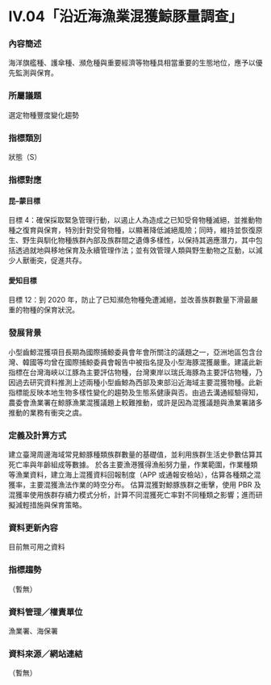 # IV.04「沿近海漁業混獲鯨豚量調查」

<script type="text/javascript" src="http://cdn.mathjax.org/mathjax/latest/MathJax.js?config=TeX-AMS-MML_HTMLorMML"></script>

### 內容簡述
海洋旗艦種、護傘種、瀕危種與重要經濟等物種具相當重要的生態地位，應予以優先監測與保育。

### 所屬議題
選定物種豐度變化趨勢
### 指標類別
狀態（S）
### 指標對應
#### 昆–蒙目標
目標 4：確保採取緊急管理行動，以遏止人為造成之已知受脅物種滅絕，並推動物種之復育與保育，特別針對受脅物種，以顯著降低滅絕風險；同時，維持並恢復原生、野生與馴化物種族群內部及族群間之遺傳多樣性，以保持其適應潛力，其中包括透過就地與移地保育及永續管理作法；並有效管理人類與野生動物之互動，以減少人獸衝突，促進共存。 
#### 愛知目標
目標 12：到 2020 年，防止了已知瀕危物種免遭滅絕，並改善族群數量下滑最嚴重的物種的保育狀況。
### 發展背景
小型齒鯨混獲項目長期為國際捕鯨委員會年會所關注的議題之一，亞洲地區包含台灣、韓國等均曾在國際捕鯨委員會報告中被指名提及小型海豚混獲嚴重。建議此新指標在台灣海峽以江豚為主要評估物種，台灣東岸以瑞氏海豚為主要評估物種，乃因過去研究資料推測上述兩種小型齒鯨為西部及東部沿近海域主要混獲物種。此新指標能反映本地生物多樣性變化的趨勢及生態系健康與否。由過去溝通經驗得知，農委會漁業署在鯨豚漁業混獲議題上較難推動，或許是因為混獲議題與漁業署諸多推動的業務有衝突之虞。
### 定義及計算方式
建立臺灣周邊海域常見鯨豚種類族群數量的基礎值，並利用族群生活史參數估算其死亡率與年齡組成等數據。
於各主要漁港獲得漁船努力量，作業範圍，作業種類等漁業資料，建立海上混獲資料回報制度（APP 或通報安檢站），估算各種類之混獲率，主要混獲漁法作業的時空分布。
估算混獲對鯨豚族群之衝擊，使用 PBR 及混獲率使用族群存續力模式分析，計算不同混獲死亡率對不同種類之影響；進而研擬減輕措施與保育策略。
### 資料更新內容
目前無可用之資料
### 指標趨勢
（暫無）
### 資料管理／權責單位
漁業署、海保署
### 資料來源／網站連結
（暫無）
